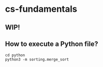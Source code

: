 # cs-fundamentals

## WIP!

## How to execute a Python file?
````
cd python
python3 -m sorting.merge_sort
````
